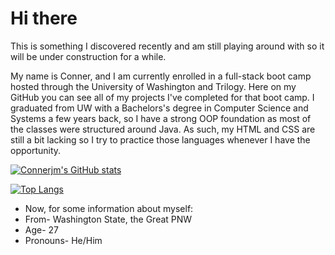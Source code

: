 # Hi there <!-- THIS TOO BIG ![A waving hand](https://raw.githubusercontent.com/MartinHeinz/MartinHeinz/master/wave.gif) -->

This is something I discovered recently and am still playing around with so it will be under construction for a while.

My name is Conner, and I am currently enrolled in a full-stack boot camp hosted through the University of Washington and Trilogy. Here on my GitHub you can see all of my projects I've completed for that boot camp. I graduated from UW with a Bachelors's degree in Computer Science and Systems a few years back, so I have a strong OOP foundation as most of the classes were structured around Java. As such, my HTML and CSS are still a bit lacking so I try to practice those languages whenever I have the opportunity.

[![Connerjm's GitHub stats](https://github-readme-stats.vercel.app/api?username=connerjm&show_icons=true&theme=tokyonight)](https://github.com/connerjm/)

[![Top Langs](https://github-readme-stats.vercel.app/api/top-langs/?username=connerjm&theme=tokyonight&layout=compact)](https://github.com/connerjm/)

- Now, for some information about myself:
- From- Washington State, the Great PNW
- Age- 27
- Pronouns- He/Him
